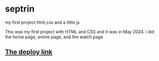 # septrin

my first project html,css and a little js

This was my first project with HTML and CSS and it was in May 2024.
i did the home page, anime page, and the watch page
## [The deploy link](https://omarelsherief.github.io/septrin/)
